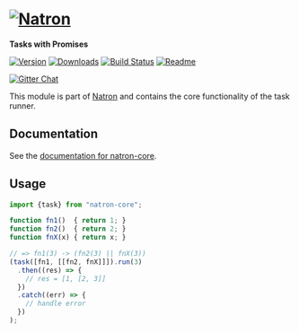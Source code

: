 # [![Natron][natron-img]][natron-url]

[natron-img]: http://static.natronjs.com/img/natronjs.svg
[natron-url]: http://natronjs.com/

**Tasks with Promises**

[![Version][npm-img]][npm-url]
[![Downloads][dlm-img]][npm-url]
[![Build Status][travis-img]][travis-url]
[![Readme][readme-img]][readme-url]

[![Gitter Chat][gitter-img]][gitter-url]

[npm-img]: https://img.shields.io/npm/v/natron-core.svg
[npm-url]: https://npmjs.org/package/natron-core
[dlm-img]: https://img.shields.io/npm/dm/natron-core.svg
[travis-img]: https://travis-ci.org/natronjs/natron-core.svg
[travis-url]: https://travis-ci.org/natronjs/natron-core
[readme-img]: https://img.shields.io/badge/read-me-orange.svg
[readme-url]: https://natron.readme.io/docs/module-natron-core

[gitter-img]: https://badges.gitter.im/Join%20Chat.svg
[gitter-url]: https://gitter.im/natronjs/natron

This module is part of [Natron][natron-url] and contains the core functionality of the task runner.

## Documentation

See the [documentation for natron-core][readme-url].

## Usage

```js
import {task} from "natron-core";

function fn1()  { return 1; }
function fn2()  { return 2; }
function fnX(x) { return x; }

// => fn1(3) -> (fn2(3) || fnX(3))
(task([fn1, [[fn2, fnX]]]).run(3)
  .then((res) => {
    // res = [1, [2, 3]]
  })
  .catch((err) => {
    // handle error
  })
);
```
